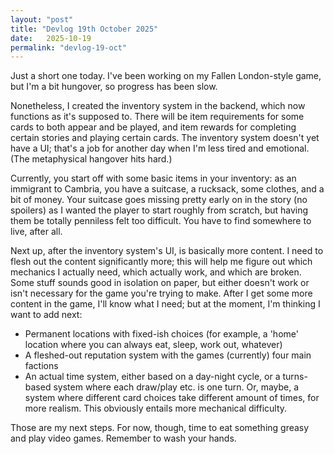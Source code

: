 ```yaml
---
layout: "post"
title: "Devlog 19th October 2025"
date:   2025-10-19
permalink: "devlog-19-oct"
---
```


Just a short one today. I've been working on my Fallen London-style game, but I'm a bit hungover, so progress has been slow.

Nonetheless, I created the inventory system in the backend, which now functions as it's supposed to. There will be item requirements for some cards to both appear and be played, and item rewards for completing certain stories and playing certain cards. The inventory system doesn't yet have a UI; that's a job for another day when I'm less tired and emotional. (The metaphysical hangover hits hard.)

Currently, you start off with some basic items in your inventory: as an immigrant to Cambria, you have a suitcase, a rucksack, some clothes, and a bit of money. Your suitcase goes missing pretty early on in the story (no spoilers) as I wanted the player to start roughly from scratch, but having them be totally penniless felt too difficult. You have to find somewhere to live, after all.

Next up, after the inventory system's UI, is basically more content. I need to flesh out the content significantly more; this will help me figure out which mechanics I actually need, which actually work, and which are broken. Some stuff sounds good in isolation on paper, but either doesn't work or isn't necessary for the game you're trying to make. After I get some more content in the game, I'll know what I need; but at the moment, I'm thinking I want to add next:

- Permanent locations with fixed-ish choices (for example, a 'home' location where you can always eat, sleep, work out, whatever)
- A fleshed-out reputation system with the games (currently) four main factions
- An actual time system, either based on a day-night cycle, or a turns-based system where each draw/play etc. is one turn. Or, maybe, a system where different card choices take different amount of times, for more realism. This obviously entails more mechanical difficulty.

Those are my next steps. For now, though, time to eat something greasy and play video games. Remember to wash your hands.